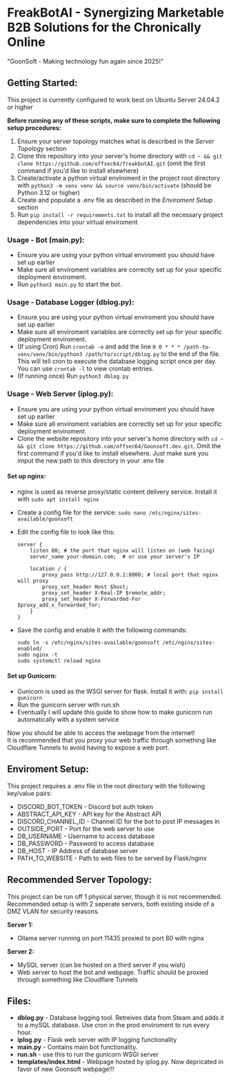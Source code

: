 # FreakBotAI - Synergizing Marketable B2B Solutions for the Chronically Online

"GoonSoft - Making technology fun again since 2025!"

## Getting Started:
This project is currently configured to work best on Ubuntu Server 24.04.2 or higher 

**Before running any of these scripts, make sure to complete the following setup procedures:**
1. Ensure your server topology matches what is described in the *Server Topology* section
2. Clone this repository into your server's home directory with `cd ~ && git clone https://github.com/offsec64/freakbotAI.git` (omit the first command if you'd like to install elsewhere)
3. Create/activate a python virtual enviroment in the project root directory with `python3 -m venv venv && source venv/bin/activate` (should be Python 3.12 or higher)
4. Create and populate a .env file as described in the *Enviroment Setup* section
5. Run `pip install -r requirements.txt` to install all the necessary project dependencies into your virtual enviroment
   
### Usage - Bot (main.py):  
- Ensure you are using your python virtual enviroment you should have set up earlier
- Make sure all enviroment variables are correctly set up for your specific deployment enviroment.
- Run `python3 main.py` to start the bot.

### Usage - Database Logger (dblog.py):
- Ensure you are using your python virtual enviroment you should have set up earlier
- Make sure all enviroment variables are correctly set up for your specific deployment enviroment.
- (If using Cron) Run `crontab -e` and add the line `0 0 * * * /path-to-venv/venv/bin/python3 /path/to/script/dblog.py` to the end of the file. This will tell cron to execute the database logging script once per day. You can use `crontab -l` to view crontab entries.
- (If running once) Run `python3 dblog.py` 

### Usage - Web Server (iplog.py):

- Ensure you are using your python virtual enviroment you should have set up earlier
- Make sure all enviroment variables are correctly set up for your specific deployment enviroment.
- Clone the website repository into your server's home directory with `cd ~ && git clone https://github.com/offsec64/Goonsoft.dev.git`. Omit the first command if you'd like to install elsewhere. Just make sure you imput the new path to this directory in your .env file

#### Set up nginx:
   - nginx is used as reverse proxy/static content delivery service. Install it with `sudo apt install nginx`
   - Create a config file for the service: `sudo nano /etc/nginx/sites-available/goonsoft`
   - Edit the config file to look like this:
      
      ```
      server {
          listen 80; # the port that nginx will listen on (web facing)
          server_name your-domain.com;  # or use your server's IP
      
          location / {
              proxy_pass http://127.0.0.1:8000; # local port that nginx will proxy
              proxy_set_header Host $host;
              proxy_set_header X-Real-IP $remote_addr;
              proxy_set_header X-Forwarded-For $proxy_add_x_forwarded_for;
          }
      }
      ```
      
   - Save the config and enable it with the following commands:
       
      ```
      sudo ln -s /etc/nginx/sites-available/goonsoft /etc/nginx/sites-enabled/
      sudo nginx -t
      sudo systemctl reload nginx
      ```
         
#### Set up Gunicorn:
   - Gunicorn is used as the WSGI server for flask. Install it with: `pip install gunicorn`
   - Run the gunicorn server with run.sh
   - Eventually I will update this guide to show how to make gunicorn run automatically with a system service

Now you should be able to access the webpage from the internet!  
It is recommended that you proxy your web traffic through something like Cloudflare Tunnels to avoid having to expose a web port.

## Enviroment Setup:
This project requires a .env file in the root directory with the following key/value pairs:  

- DISCORD_BOT_TOKEN - Discord bot auth token  
- ABSTRACT_API_KEY - API key for the Abstract API  
- DISCORD_CHANNEL_ID - Channel ID for the bot to post IP messages in  
- OUTSIDE_PORT - Port for the web server to use 
- DB_USERNAME - Username to access database  
- DB_PASSWORD - Password to access database
- DB_HOST - IP Address of database server  
- PATH_TO_WEBSITE - Path to web files to be served by Flask/nginx

## Recommended Server Topology:

This project can be run off 1 physical server, though it is not recommended. Recommended setup is with 2 seperate servers, both existing inside of a DMZ VLAN for security reasons.

**Server 1:** 
- Ollama server running on port 11435 proxied to port 80 with nginx

**Server 2:**
- MySQL server (can be hosted on a third server if you wish)
- Web server to host the bot and webpage. Traffic should be proxied through something like Cloudflare Tunnels

## Files:  
- **dblog.py** - Database logging tool. Retreives data from Steam and adds it to a mySQL database. Use cron in the prod enviroment to run every hour.
- **iplog.py** - Flask web server with IP logging functionality
- **main.py** - Contains main bot functionality.
- **run.sh** - use this to run the gunicorn WSGI server
- **templates/index.html** - Webpage hosted by iplog.py. Now depricated in favor of new Goonsoft webpage!!!


